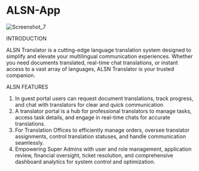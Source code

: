 # ALSN-App
![Screenshot_7](https://github.com/Wafiullah786/ALSN-App/assets/130735471/77c68f0e-a9db-46b0-826e-af36d3f1c2ac)

INTRODUCTION

ALSN Translator is a cutting-edge language translation system designed to simplify and elevate your multilingual communication experiences. Whether you need documents translated, real-time chat translations, or instant access to a vast array of languages, ALSN Translator is your trusted companion.

ALSN FEATURES
1. In guest portal users can request document translations, track progress, and chat with translators for clear and quick communication
2. A translator portal is a hub for professional translators to manage tasks, access task details, and engage in real-time chats for accurate translations.
3. For Translation Offices to efficiently manage orders, oversee translator assignments, control translation statuses, and handle communication seamlessly.
4. Empowering Super Admins with user and role management, application review, financial oversight, ticket resolution, and comprehensive dashboard analytics for system control and optimization.


